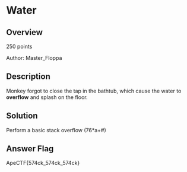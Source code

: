 # Water #
 
## Overview ##
 
250 points
 
Author: Master_Floppa
 
## Description ##
 
Monkey forgot to close the tap in the bathtub, which cause the water to **overflow** and splash on the floor.

## Solution ##
Perform a basic stack overflow (76*a+#)


## Answer Flag ##
ApeCTF{574ck_574ck_574ck}

